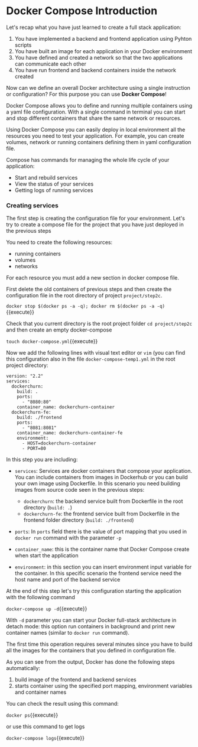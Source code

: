 # Docker Compose Introduction

Let's recap what you have just learned to create a full stack
application:
1. You have implemented a backend and frontend application using Pyhton scripts
2. You have built an image for each application in your Docker environment
3. You have defined and created a network so that the two applications can communicate each other
4. You have run frontend and backend containers inside the network created

Now can we define an overall Docker architecture using a single instruction or configuration?
For this purpose you can use **Docker Compose**!

Docker Compose allows you to define and running multiple containers using a yaml file configuration.
With a single command in terminal you can start and stop different containers that share the same network
or resources.

Using Docker Compose you can easily deploy in local environment all the resources you need to test
your application. For example, you can create volumes, network or running containers defining them in 
yaml configuration file.

Compose has commands for managing the whole life cycle of your application:
- Start and rebuild services
- View the status of your services
- Getting logs of running services

### Creating services
The first step is creating the configuration file for your environment. Let's try to create a compose
file for the project that you have just deployed in the previous steps

You need to create the following resources:
- running containers
- volumes
- networks

For each resource you must add a new section in docker compose file.

First delete the old containers of previous steps and then
create the configuration file in the root directory of project `project/step2c`.

`docker stop $(docker ps -a -q); docker rm $(docker ps -a -q)`{{execute}}

Check that you current directory is the root project folder `cd project/step2c` and
then create an empty docker-compose

`touch docker-compose.yml`{{execute}}

Now we add the following lines with visual text editor or `vim` (you can find this configuration
also in the file `docker-compose-temp1.yml` in the root project directory:

```
version: "2.2"
services:
  dockerchurn:
    build: .
    ports:
      - "8080:80"
    container_name: dockerchurn-container
  dockerchurn-fe:
    build: ./frontend
    ports:
      - "8081:8081"
    container_name: dockerchurn-container-fe
    environment:
      - HOST=dockerchurn-container
      - PORT=80
```
 In this step you are including:
- `services`: Services are docker containers that compose your application. You can include
containers from images in Dockerhub or you can build your own image using Dockerfile. In this 
scenario you need building images from source code seen in the previous steps:
  - `dockerchurn`: the backend service built from Dockerfile in the root directory (`build: .`)
  - `dockerchurn-fe`: the frontend service built from Dockerfile in the frontend folder
    directory (`build: ./frontend`)
    
- `ports`: In `ports` field there is the value of port mapping that you used in `docker run`
command with the parameter `-p`
  
- `container_name`: this is the container name that Docker Compose create when start the
application
  
- `environment`: in this section you can insert environment input variable for the container.
In this specific scenario the frontend service need the host name and port of the backend service

  
At the end of this step let's try this configuration starting the application with the following
command

`docker-compose up -d`{{execute}}

With `-d` parameter you can start your Docker full-stack architecture in detach mode: this option
run containers in background and print new container names (similar to `docker run`
command).

The first time this operation requires several minutes since you have to build
all the images for the containers that you defined in configuration file.

As you can see from the output, Docker has done the following steps automatically:
1. build image of the frontend and backend services
2. starts container using the specified port mapping, environment variables and container names

You can check the result using this command:

`docker ps`{{execute}}

or use this command to get logs

`docker-compose logs`{{execute}}

[comment]: <> (Using this command you can stop all the containers:)

[comment]: <> (`docker-compose stop`{{execute}})
